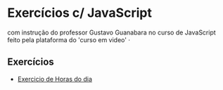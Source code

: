 # Exercícios c/ JavaScript 
com instrução do professor Gustavo Guanabara no curso de JavaScript feito pela plataforma do 'curso em video'
·



## Exercícios
- [Exercicio de Horas do dia](https://github.com/Sofia331/Exercicios_JavaScript_CursoEmVideo/tree/main/Exercicio01)
